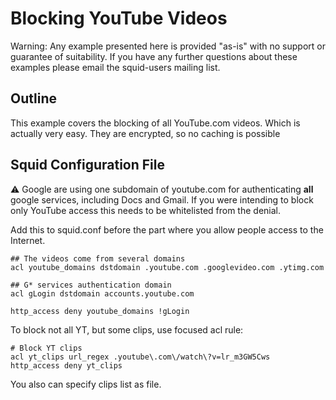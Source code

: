 # Blocking YouTube Videos

Warning: Any example presented here is provided "as-is" with no support
or guarantee of suitability. If you have any further questions about
these examples please email the squid-users mailing list.

## Outline

This example covers the blocking of all YouTube.com videos. Which is
actually very easy. They are encrypted, so no caching is possible

## Squid Configuration File

⚠️ Google are using one subdomain of youtube.com for
authenticating **all** google services, including Docs and Gmail. If
you were intending to block only YouTube access this needs to be
whitelisted from the denial.


Add this to squid.conf before the part where you allow people access to
the Internet.

    ## The videos come from several domains
    acl youtube_domains dstdomain .youtube.com .googlevideo.com .ytimg.com
    
    ## G* services authentication domain
    acl gLogin dstdomain accounts.youtube.com
    
    http_access deny youtube_domains !gLogin


To block not all YT, but some clips, use focused acl rule:

    # Block YT clips
    acl yt_clips url_regex .youtube\.com\/watch\?v=lr_m3GW5Cws
    http_access deny yt_clips

You also can specify clips list as file.
